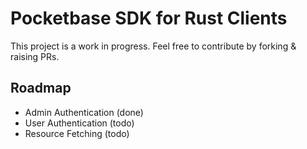 # Pocketbase SDK for Rust Clients

This project is a work in progress. Feel free to contribute by forking & raising PRs.

## Roadmap
- Admin Authentication (done)
- User Authentication (todo)
- Resource Fetching (todo)
